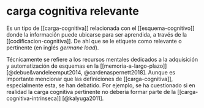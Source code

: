 # carga cognitiva relevante
Es un tipo de [[carga-cognitiva]] relacionada con el [[esquema-cognitivo]] donde la información puede ubicarse para ser aprendida, a través de la [[codificacion-cognitiva]]. De ahí que se le etiquete como relevante o pertinente (en inglés *germane load*).

Técnicamente se refiere a los recursos mentales dedicados a la adquisición y automatización de esquemas en la [[memoria-a-largo-plazo]] [@debue&vandeleemput2014, @cardenaspernett2018]. Aunque es importante mencionar que las definiciones de [[carga-cognitiva]], especialmente esta, se han debatido. Por ejemplo, se ha cuestionado si en realidad la carga cognitiva pertinente no debería formar parte de la [[carga-cognitiva-intrinseca]] [@kalyuga2011].
